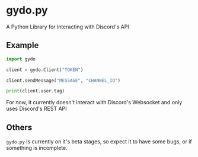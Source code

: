 # gydo.py

A Python Library for interacting with Discord's API

## Example

```py
import gydo

client = gydo.Client("TOKEN")

client.sendMessage("MESSAGE", "CHANNEL_ID")

print(client.user.tag)
```

For now, it currently doesn't interact with Discord's Websocket and only uses Discord's REST API

## Others

`gydo.py` is currently on it's beta stages, so expect it to have some bugs, or if something is incomplete.
